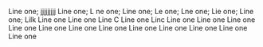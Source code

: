 Line one;
jjjjjjjjj
Line one;
L
ne one;
Line one;
Le one;
Lne one;
Lie one;
Line one;
Lilk
Line one
Line one
Line C
Line one
Linc
Line one
Line one
Line one
Line one
Line one
Line one
Line one
Line one
Line one
Line one
Line one
Line one
